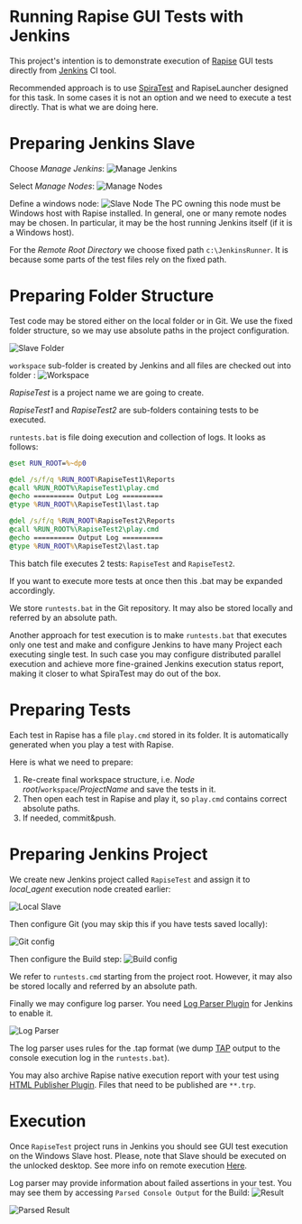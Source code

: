 # Running Rapise GUI Tests with Jenkins

This project's intention is to demonstrate execution of [Rapise](https://www.inflectra.com/Rapise/) GUI tests directly from [Jenkins](https://jenkins.io/) CI tool. 

Recommended approach is to use [SpiraTest](https://www.inflectra.com/SpiraTest/) and RapiseLauncher designed for this task. In some cases it is not an option and we need to execute a test directly. That is what we are doing here.

# Preparing Jenkins Slave
Choose *Manage Jenkins*:
![Manage Jenkins](Images/ManageJenkinsH.png)

Select *Manage Nodes*:
![Manage Nodes](Images/ManageNodesH.png)

Define a windows node:
![Slave Node](Images/NodeConfigH.png)
The PC owning this node must be Windows host with Rapise installed. In general, one or many remote nodes may be chosen. In particular,  it may be the host running Jenkins itself (if it is a Windows host).

For the *Remote Root Directory* we choose fixed path `c:\JenkinsRunner`. It is because some parts of the test files rely on the fixed path. 

# Preparing Folder Structure
Test code may be stored either on the local folder or in Git. We use the fixed folder structure, so we may use absolute paths in the project configuration.

![Slave Folder](Images/JenkinsSlaveFolderH.png)

`workspace` sub-folder is created by Jenkins and all files are checked out into folder *<ProjectName>*:
![Workspace](Images/JenkinsWorkspaceFilesH.png)


*RapiseTest* is a project name we are going to create. 

*RapiseTest1* and *RapiseTest2* are sub-folders containing tests to be executed.

`runtests.bat` is file doing execution and collection of logs. It looks as follows:

```cmd
@set RUN_ROOT=%~dp0

@del /s/f/q %RUN_ROOT%RapiseTest1\Reports
@call %RUN_ROOT%\RapiseTest1\play.cmd
@echo ========== Output Log ==========
@type %RUN_ROOT%\RapiseTest1\last.tap

@del /s/f/q %RUN_ROOT%RapiseTest2\Reports
@call %RUN_ROOT%\RapiseTest2\play.cmd
@echo ========== Output Log ==========
@type %RUN_ROOT%\RapiseTest2\last.tap
```

This batch file executes 2 tests: `RapiseTest` and `RapiseTest2`.

If you want to execute more tests at once then this .bat may be expanded accordingly. 

We store `runtests.bat` in the Git repository. It may also be stored locally and referred by an absolute path.

Another approach for test execution is to make `runtests.bat` that executes only one test and make and configure Jenkins to have many Project each executing single test. In such case you may configure distributed parallel execution and achieve more fine-grained Jenkins execution status report, making it closer to what SpiraTest may do out of the box.

# Preparing Tests
Each test in Rapise has a file `play.cmd` stored in its folder. It is automatically generated when you play a test with Rapise.

Here is what we need to prepare:
1. Re-create final workspace structure, i.e. *Node root*/`workspace`/*ProjectName* and save the tests in it. 
2. Then open each test in Rapise and play it, so `play.cmd` contains correct absolute paths.
3. If needed, commit&push.

# Preparing Jenkins Project
We create new Jenkins project called `RapiseTest` and assign it to *local_agent* execution node created earlier:

![Local Slave](Images/JenkinsProjectH.png)

Then configure Git (you may skip this if you have tests saved locally):

![Git config](Images/JenkinsProjectGitH.png)

Then configure the Build step:
![Build config](Images/JenkinsProjectBuildH.png)

We refer to `runtests.cmd` starting from the project root. However, it may also be stored locally and referred by an absolute path.

Finally we may configure log parser. You need [Log Parser Plugin](https://wiki.jenkins.io/display/JENKINS/Log+Parser+Plugin) for Jenkins to enable it.

![Log Parser](Images/JenkinsProjectLogParserH.png)

The log parser uses rules for the .tap format (we dump [TAP](https://testanything.org/) output to the console execution log in the `runtests.bat`).

You may also archive Rapise native execution report with your test using [HTML Publisher Plugin](https://wiki.jenkins.io/display/JENKINS/HTML+Publisher+Plugin). Files that need to be published are `**.trp`.

# Execution
Once `RapiseTest` project runs in Jenkins you should see GUI test execution on the Windows Slave host. Please, note that Slave should be executed on the unlocked desktop. See more info on remote execution [Here](https://www.inflectra.com/support/knowledgebase/kb131.aspx).

Log parser may provide information about failed assertions in your test. You may see them by accessing `Parsed Console Output` for the Build:
![Result](Images/JenkinsProjectBuildResultH.png)

![Parsed Result](Images/JenkinsProjectBuildResultParsedH.png)

